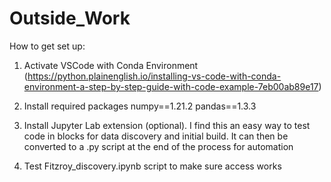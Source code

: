 # Outside_Work

How to get set up: 
1) Activate VSCode with Conda Environment (https://python.plainenglish.io/installing-vs-code-with-conda-environment-a-step-by-step-guide-with-code-example-7eb00ab89e17)

2) Install required packages
numpy==1.21.2
pandas==1.3.3

3) Install Jupyter Lab extension (optional). I find this an easy way to test code in blocks for data discovery and initial build. It can then be converted to a .py script at the end of the process for automation

4) Test Fitzroy_discovery.ipynb script to make sure access works